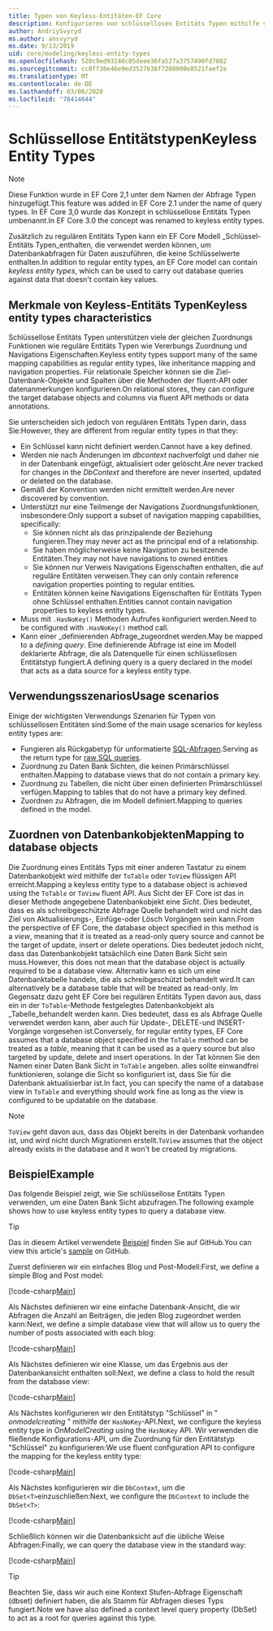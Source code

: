 ```yaml
---
title: Typen von Keyless-Entitäten-EF Core
description: Konfigurieren von schlüssellosen Entitäts Typen mithilfe von Entity Framework Core
author: AndriySvyryd
ms.author: ansvyryd
ms.date: 9/13/2019
uid: core/modeling/keyless-entity-types
ms.openlocfilehash: 520c9ed93240c05deee36fa527a3757490fd7082
ms.sourcegitcommit: cc0ff36e46e9ed3527638f7208000e8521faef2e
ms.translationtype: MT
ms.contentlocale: de-DE
ms.lasthandoff: 03/06/2020
ms.locfileid: "78414644"
---
```

# <a name="keyless-entity-types"></a><span data-ttu-id="85eb6-103">Schlüssellose Entitätstypen</span><span class="sxs-lookup"><span data-stu-id="85eb6-103">Keyless Entity Types</span></span>

> [!NOTE]
> <span data-ttu-id="85eb6-104">Diese Funktion wurde in EF Core 2,1 unter dem Namen der Abfrage Typen hinzugefügt.</span><span class="sxs-lookup"><span data-stu-id="85eb6-104">This feature was added in EF Core 2.1 under the name of query types.</span></span> <span data-ttu-id="85eb6-105">In EF Core 3,0 wurde das Konzept in schlüssellose Entitäts Typen umbenannt.</span><span class="sxs-lookup"><span data-stu-id="85eb6-105">In EF Core 3.0 the concept was renamed to keyless entity types.</span></span>

<span data-ttu-id="85eb6-106">Zusätzlich zu regulären Entitäts Typen kann ein EF Core Modell _Schlüssel-Entitäts Typen_enthalten, die verwendet werden können, um Datenbankabfragen für Daten auszuführen, die keine Schlüsselwerte enthalten.</span><span class="sxs-lookup"><span data-stu-id="85eb6-106">In addition to regular entity types, an EF Core model can contain _keyless entity types_, which can be used to carry out database queries against data that doesn't contain key values.</span></span>

## <a name="keyless-entity-types-characteristics"></a><span data-ttu-id="85eb6-107">Merkmale von Keyless-Entitäts Typen</span><span class="sxs-lookup"><span data-stu-id="85eb6-107">Keyless entity types characteristics</span></span>

<span data-ttu-id="85eb6-108">Schlüssellose Entitäts Typen unterstützen viele der gleichen Zuordnungs Funktionen wie reguläre Entitäts Typen wie Vererbungs Zuordnung und Navigations Eigenschaften.</span><span class="sxs-lookup"><span data-stu-id="85eb6-108">Keyless entity types support many of the same mapping capabilities as regular entity types, like inheritance mapping and navigation properties.</span></span> <span data-ttu-id="85eb6-109">Für relationale Speicher können sie die Ziel-Datenbank-Objekte und Spalten über die Methoden der fluent-API oder datenanmerkungen konfigurieren.</span><span class="sxs-lookup"><span data-stu-id="85eb6-109">On relational stores, they can configure the target database objects and columns via fluent API methods or data annotations.</span></span>

<span data-ttu-id="85eb6-110">Sie unterscheiden sich jedoch von regulären Entitäts Typen darin, dass Sie:</span><span class="sxs-lookup"><span data-stu-id="85eb6-110">However, they are different from regular entity types in that they:</span></span>

- <span data-ttu-id="85eb6-111">Ein Schlüssel kann nicht definiert werden.</span><span class="sxs-lookup"><span data-stu-id="85eb6-111">Cannot have a key defined.</span></span>
- <span data-ttu-id="85eb6-112">Werden nie nach Änderungen im _dbcontext_ nachverfolgt und daher nie in der Datenbank eingefügt, aktualisiert oder gelöscht.</span><span class="sxs-lookup"><span data-stu-id="85eb6-112">Are never tracked for changes in the _DbContext_ and therefore are never inserted, updated or deleted on the database.</span></span>
- <span data-ttu-id="85eb6-113">Gemäß der Konvention werden nicht ermittelt werden.</span><span class="sxs-lookup"><span data-stu-id="85eb6-113">Are never discovered by convention.</span></span>
- <span data-ttu-id="85eb6-114">Unterstützt nur eine Teilmenge der Navigations Zuordnungsfunktionen, insbesondere:</span><span class="sxs-lookup"><span data-stu-id="85eb6-114">Only support a subset of navigation mapping capabilities, specifically:</span></span>
  - <span data-ttu-id="85eb6-115">Sie können nicht als das prinzipalende der Beziehung fungieren.</span><span class="sxs-lookup"><span data-stu-id="85eb6-115">They may never act as the principal end of a relationship.</span></span>
  - <span data-ttu-id="85eb6-116">Sie haben möglicherweise keine Navigation zu besitzende Entitäten.</span><span class="sxs-lookup"><span data-stu-id="85eb6-116">They may not have navigations to owned entities</span></span>
  - <span data-ttu-id="85eb6-117">Sie können nur Verweis Navigations Eigenschaften enthalten, die auf reguläre Entitäten verweisen.</span><span class="sxs-lookup"><span data-stu-id="85eb6-117">They can only contain reference navigation properties pointing to regular entities.</span></span>
  - <span data-ttu-id="85eb6-118">Entitäten können keine Navigations Eigenschaften für Entitäts Typen ohne Schlüssel enthalten.</span><span class="sxs-lookup"><span data-stu-id="85eb6-118">Entities cannot contain navigation properties to keyless entity types.</span></span>
- <span data-ttu-id="85eb6-119">Muss mit `.HasNoKey()` Methoden Aufrufes konfiguriert werden.</span><span class="sxs-lookup"><span data-stu-id="85eb6-119">Need to be configured with `.HasNoKey()` method call.</span></span>
- <span data-ttu-id="85eb6-120">Kann einer _definierenden Abfrage_zugeordnet werden.</span><span class="sxs-lookup"><span data-stu-id="85eb6-120">May be mapped to a _defining query_.</span></span> <span data-ttu-id="85eb6-121">Eine definierende Abfrage ist eine im Modell deklarierte Abfrage, die als Datenquelle für einen schlüssellosen Entitätstyp fungiert.</span><span class="sxs-lookup"><span data-stu-id="85eb6-121">A defining query is a query declared in the model that acts as a data source for a keyless entity type.</span></span>

## <a name="usage-scenarios"></a><span data-ttu-id="85eb6-122">Verwendungsszenarios</span><span class="sxs-lookup"><span data-stu-id="85eb6-122">Usage scenarios</span></span>

<span data-ttu-id="85eb6-123">Einige der wichtigsten Verwendungs Szenarien für Typen von schlüssellosen Entitäten sind:</span><span class="sxs-lookup"><span data-stu-id="85eb6-123">Some of the main usage scenarios for keyless entity types are:</span></span>

- <span data-ttu-id="85eb6-124">Fungieren als Rückgabetyp für unformatierte [SQL-Abfragen](xref:core/querying/raw-sql).</span><span class="sxs-lookup"><span data-stu-id="85eb6-124">Serving as the return type for [raw SQL queries](xref:core/querying/raw-sql).</span></span>
- <span data-ttu-id="85eb6-125">Zuordnung zu Daten Bank Sichten, die keinen Primärschlüssel enthalten.</span><span class="sxs-lookup"><span data-stu-id="85eb6-125">Mapping to database views that do not contain a primary key.</span></span>
- <span data-ttu-id="85eb6-126">Zuordnung zu Tabellen, die nicht über einen definierten Primärschlüssel verfügen.</span><span class="sxs-lookup"><span data-stu-id="85eb6-126">Mapping to tables that do not have a primary key defined.</span></span>
- <span data-ttu-id="85eb6-127">Zuordnen zu Abfragen, die im Modell definiert.</span><span class="sxs-lookup"><span data-stu-id="85eb6-127">Mapping to queries defined in the model.</span></span>

## <a name="mapping-to-database-objects"></a><span data-ttu-id="85eb6-128">Zuordnen von Datenbankobjekten</span><span class="sxs-lookup"><span data-stu-id="85eb6-128">Mapping to database objects</span></span>

<span data-ttu-id="85eb6-129">Die Zuordnung eines Entitäts Typs mit einer anderen Tastatur zu einem Datenbankobjekt wird mithilfe der `ToTable` oder `ToView` flüssigen API erreicht.</span><span class="sxs-lookup"><span data-stu-id="85eb6-129">Mapping a keyless entity type to a database object is achieved using the `ToTable` or `ToView` fluent API.</span></span> <span data-ttu-id="85eb6-130">Aus Sicht der EF Core ist das in dieser Methode angegebene Datenbankobjekt eine _Sicht_. Dies bedeutet, dass es als schreibgeschützte Abfrage Quelle behandelt wird und nicht das Ziel von Aktualisierungs-, Einfüge-oder Lösch Vorgängen sein kann.</span><span class="sxs-lookup"><span data-stu-id="85eb6-130">From the perspective of EF Core, the database object specified in this method is a _view_, meaning that it is treated as a read-only query source and cannot be the target of update, insert or delete operations.</span></span> <span data-ttu-id="85eb6-131">Dies bedeutet jedoch nicht, dass das Datenbankobjekt tatsächlich eine Daten Bank Sicht sein muss.</span><span class="sxs-lookup"><span data-stu-id="85eb6-131">However, this does not mean that the database object is actually required to be a database view.</span></span> <span data-ttu-id="85eb6-132">Alternativ kann es sich um eine Datenbanktabelle handeln, die als schreibgeschützt behandelt wird.</span><span class="sxs-lookup"><span data-stu-id="85eb6-132">It can alternatively be a database table that will be treated as read-only.</span></span> <span data-ttu-id="85eb6-133">Im Gegensatz dazu geht EF Core bei regulären Entitäts Typen davon aus, dass ein in der `ToTable`-Methode festgelegtes Datenbankobjekt als _Tabelle_behandelt werden kann. Dies bedeutet, dass es als Abfrage Quelle verwendet werden kann, aber auch für Update-, DELETE-und INSERT-Vorgänge vorgesehen ist.</span><span class="sxs-lookup"><span data-stu-id="85eb6-133">Conversely, for regular entity types, EF Core assumes that a database object specified in the `ToTable` method can be treated as a _table_, meaning that it can be used as a query source but also targeted by update, delete and insert operations.</span></span> <span data-ttu-id="85eb6-134">In der Tat können Sie den Namen einer Daten Bank Sicht in `ToTable` angeben. alles sollte einwandfrei funktionieren, solange die Sicht so konfiguriert ist, dass Sie für die Datenbank aktualisierbar ist.</span><span class="sxs-lookup"><span data-stu-id="85eb6-134">In fact, you can specify the name of a database view in `ToTable` and everything should work fine as long as the view is configured to be updatable on the database.</span></span>

> [!NOTE]
> <span data-ttu-id="85eb6-135">`ToView` geht davon aus, dass das Objekt bereits in der Datenbank vorhanden ist, und wird nicht durch Migrationen erstellt.</span><span class="sxs-lookup"><span data-stu-id="85eb6-135">`ToView` assumes that the object already exists in the database and it won't be created by migrations.</span></span>

## <a name="example"></a><span data-ttu-id="85eb6-136">Beispiel</span><span class="sxs-lookup"><span data-stu-id="85eb6-136">Example</span></span>

<span data-ttu-id="85eb6-137">Das folgende Beispiel zeigt, wie Sie schlüssellose Entitäts Typen verwenden, um eine Daten Bank Sicht abzufragen.</span><span class="sxs-lookup"><span data-stu-id="85eb6-137">The following example shows how to use keyless entity types to query a database view.</span></span>

> [!TIP]
> <span data-ttu-id="85eb6-138">Das in diesem Artikel verwendete [Beispiel](https://github.com/dotnet/EntityFramework.Docs/tree/master/samples/core/KeylessEntityTypes) finden Sie auf GitHub.</span><span class="sxs-lookup"><span data-stu-id="85eb6-138">You can view this article's [sample](https://github.com/dotnet/EntityFramework.Docs/tree/master/samples/core/KeylessEntityTypes) on GitHub.</span></span>

<span data-ttu-id="85eb6-139">Zuerst definieren wir ein einfaches Blog und Post-Modell:</span><span class="sxs-lookup"><span data-stu-id="85eb6-139">First, we define a simple Blog and Post model:</span></span>

[!code-csharp[Main](../../../samples/core/KeylessEntityTypes/Program.cs#Entities)]

<span data-ttu-id="85eb6-140">Als Nächstes definieren wir eine einfache Datenbank-Ansicht, die wir Abfragen die Anzahl an Beiträgen, die jeden Blog zugeordnet werden kann:</span><span class="sxs-lookup"><span data-stu-id="85eb6-140">Next, we define a simple database view that will allow us to query the number of posts associated with each blog:</span></span>

[!code-csharp[Main](../../../samples/core/KeylessEntityTypes/Program.cs#View)]

<span data-ttu-id="85eb6-141">Als Nächstes definieren wir eine Klasse, um das Ergebnis aus der Datenbankansicht enthalten soll:</span><span class="sxs-lookup"><span data-stu-id="85eb6-141">Next, we define a class to hold the result from the database view:</span></span>

[!code-csharp[Main](../../../samples/core/KeylessEntityTypes/Program.cs#KeylessEntityType)]

<span data-ttu-id="85eb6-142">Als Nächstes konfigurieren wir den Entitätstyp "Schlüssel" in " _onmodelcreating_ " mithilfe der `HasNoKey`-API.</span><span class="sxs-lookup"><span data-stu-id="85eb6-142">Next, we configure the keyless entity type in _OnModelCreating_ using the `HasNoKey` API.</span></span>
<span data-ttu-id="85eb6-143">Wir verwenden die fließende Konfigurations-API, um die Zuordnung für den Entitätstyp "Schlüssel" zu konfigurieren:</span><span class="sxs-lookup"><span data-stu-id="85eb6-143">We use fluent configuration API to configure the mapping for the keyless entity type:</span></span>

[!code-csharp[Main](../../../samples/core/KeylessEntityTypes/Program.cs#Configuration)]

<span data-ttu-id="85eb6-144">Als Nächstes konfigurieren wir die `DbContext`, um die `DbSet<T>`einzuschließen:</span><span class="sxs-lookup"><span data-stu-id="85eb6-144">Next, we configure the `DbContext` to include the `DbSet<T>`:</span></span>

[!code-csharp[Main](../../../samples/core/KeylessEntityTypes/Program.cs#DbSet)]

<span data-ttu-id="85eb6-145">Schließlich können wir die Datenbanksicht auf die übliche Weise Abfragen:</span><span class="sxs-lookup"><span data-stu-id="85eb6-145">Finally, we can query the database view in the standard way:</span></span>

[!code-csharp[Main](../../../samples/core/KeylessEntityTypes/Program.cs#Query)]

> [!TIP]
> <span data-ttu-id="85eb6-146">Beachten Sie, dass wir auch eine Kontext Stufen-Abfrage Eigenschaft (dbset) definiert haben, die als Stamm für Abfragen dieses Typs fungiert.</span><span class="sxs-lookup"><span data-stu-id="85eb6-146">Note we have also defined a context level query property (DbSet) to act as a root for queries against this type.</span></span>
